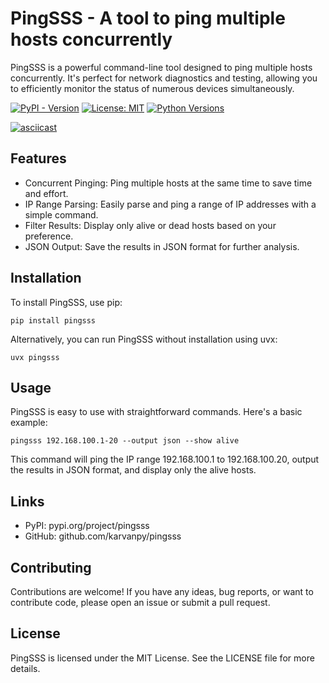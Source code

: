 # PingSSS - A tool to ping multiple hosts concurrently

PingSSS is a powerful command-line tool designed to ping multiple hosts concurrently. It's perfect for network diagnostics and testing, allowing you to efficiently monitor the status of numerous devices simultaneously.

[![PyPI - Version](https://img.shields.io/pypi/v/pingsss)](https://pypi.org/project/pingsss/)
[![License: MIT](https://img.shields.io/badge/License-MIT-yellow.svg)](https://opensource.org/licenses/MIT)
[![Python Versions](https://img.shields.io/pypi/pyversions/pingsss)](https://pypi.org/project/pingsss/)

[![asciicast](https://asciinema.org/a/708104.svg)](https://asciinema.org/a/708104)

## Features
* Concurrent Pinging: Ping multiple hosts at the same time to save time and effort.
* IP Range Parsing: Easily parse and ping a range of IP addresses with a simple command.
* Filter Results: Display only alive or dead hosts based on your preference.
* JSON Output: Save the results in JSON format for further analysis.

## Installation

To install PingSSS, use pip:
```
pip install pingsss
```

Alternatively, you can run PingSSS without installation using uvx:
```
uvx pingsss
```

## Usage

PingSSS is easy to use with straightforward commands. Here's a basic example:
```
pingsss 192.168.100.1-20 --output json --show alive
```

This command will ping the IP range 192.168.100.1 to 192.168.100.20, output the results in JSON format, and display only the alive hosts.

## Links

* PyPI: pypi.org/project/pingsss
* GitHub: github.com/karvanpy/pingsss

## Contributing

Contributions are welcome! If you have any ideas, bug reports, or want to contribute code, please open an issue or submit a pull request.

## License

PingSSS is licensed under the MIT License. See the LICENSE file for more details.